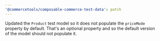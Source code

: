 ```yaml
---
'@commercetools/composable-commerce-test-data': patch
---
```


Updated the `Product` test model so it does not populate the `priceMode` property by default. That's an optional property and so the default version of the model should not populate it.
